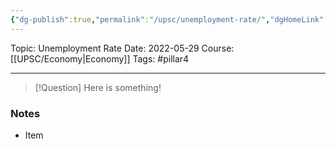 ```yaml
---
{"dg-publish":true,"permalink":"/upsc/unemployment-rate/","dgHomeLink":true,"dgPassFrontmatter":false}
---
```


Topic: Unemployment Rate
Date: 2022-05-29
Course: [[UPSC/Economy|Economy]]
Tags: #pillar4 

---

> [!Question]
> Here is something! 


### Notes
- Item
	

